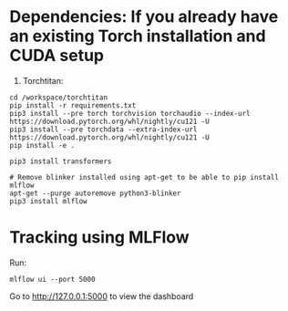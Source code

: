# Dependencies: If you already have an existing Torch installation and CUDA setup
1. Torchtitan:
```
cd /workspace/torchtitan
pip install -r requirements.txt
pip3 install --pre torch torchvision torchaudio --index-url https://download.pytorch.org/whl/nightly/cu121 -U
pip3 install --pre torchdata --extra-index-url https://download.pytorch.org/whl/nightly/cu121 -U
pip install -e .

pip3 install transformers

# Remove blinker installed using apt-get to be able to pip install mlflow
apt-get --purge autoremove python3-blinker
pip3 install mlflow
```

# Tracking using MLFlow
Run: 
```
mlflow ui --port 5000
```
Go to http://127.0.0.1:5000 to view the dashboard
